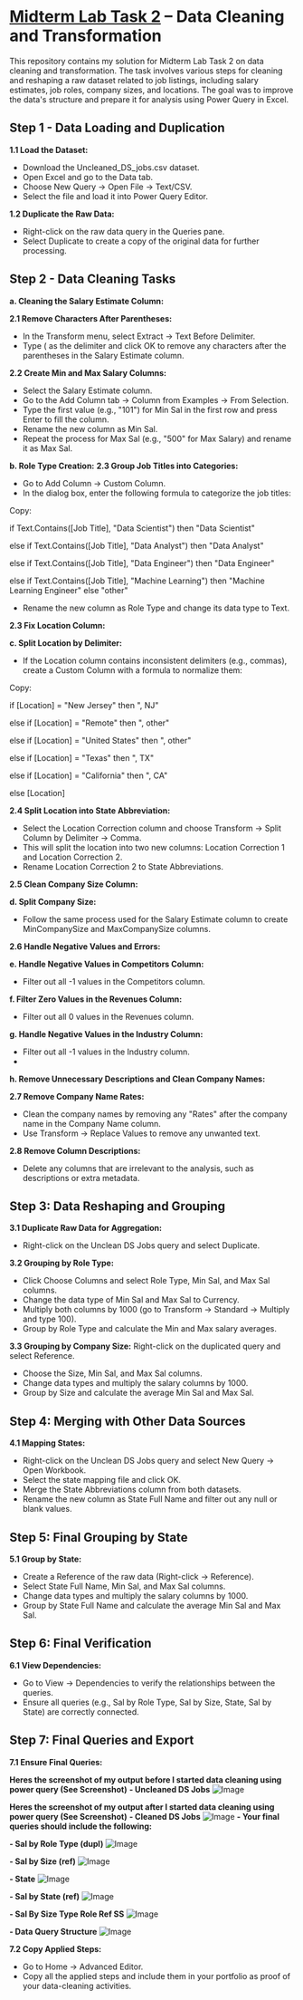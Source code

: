 # [Midterm Lab Task 2](https://github.com/user-attachments/files/19143859/Midterm.Lab.Task.2.Munoz.xlsx) – Data Cleaning and Transformation
This repository contains my solution for Midterm Lab Task 2 on data cleaning and transformation. The task involves various steps for cleaning and reshaping a raw dataset related to job listings, including salary estimates, job roles, company sizes, and locations. The goal was to improve the data's structure and prepare it for analysis using Power Query in Excel.
## Step 1 - Data Loading and Duplication
**1.1 Load the Dataset:**
- Download the Uncleaned_DS_jobs.csv dataset.
- Open Excel and go to the Data tab.
- Choose New Query → Open File → Text/CSV.
- Select the file and load it into Power Query Editor.
  
**1.2 Duplicate the Raw Data:**
- Right-click on the raw data query in the Queries pane.
- Select Duplicate to create a copy of the original data for further processing.

## Step 2 - Data Cleaning Tasks
**a. Cleaning the Salary Estimate Column:**

**2.1 Remove Characters After Parentheses:**
- In the Transform menu, select Extract → Text Before Delimiter.
- Type ( as the delimiter and click OK to remove any characters after the parentheses in the Salary Estimate column.
  
**2.2 Create Min and Max Salary Columns:**
- Select the Salary Estimate column.
- Go to the Add Column tab → Column from Examples → From Selection.
- Type the first value (e.g., "101") for Min Sal in the first row and press Enter to fill the column.
- Rename the new column as Min Sal.
- Repeat the process for Max Sal (e.g., "500" for Max Salary) and rename it as Max Sal.
  
**b. Role Type Creation:**
**2.3 Group Job Titles into Categories:**

- Go to Add Column → Custom Column.
- In the dialog box, enter the following formula to categorize the job titles:

Copy:

if Text.Contains([Job Title], "Data Scientist") then "Data Scientist"

else if Text.Contains([Job Title], "Data Analyst") then "Data Analyst"

else if Text.Contains([Job Title], "Data Engineer") then "Data Engineer"

else if Text.Contains([Job Title], "Machine Learning") then "Machine Learning Engineer"
else "other"

- Rename the new column as Role Type and change its data type to Text.
  
**2.3 Fix Location Column:**

**c. Split Location by Delimiter:**

- If the Location column contains inconsistent delimiters (e.g., commas), create a Custom Column with a formula to normalize them:

Copy:

if [Location] = "New Jersey" then ", NJ"

else if [Location] = "Remote" then ", other"

else if [Location] = "United States" then ", other"

else if [Location] = "Texas" then ", TX"

else if [Location] = "California" then ", CA"

else [Location]

**2.4 Split Location into State Abbreviation:**
- Select the Location Correction column and choose Transform → Split Column by Delimiter → Comma.
- This will split the location into two new columns: Location Correction 1 and Location Correction 2.
- Rename Location Correction 2 to State Abbreviations.
  
**2.5 Clean Company Size Column:**

**d. Split Company Size:**

- Follow the same process used for the Salary Estimate column to create MinCompanySize and MaxCompanySize columns.
  
**2.6 Handle Negative Values and Errors:**
  
**e. Handle Negative Values in Competitors Column:**

- Filter out all -1 values in the Competitors column.
  
**f. Filter Zero Values in the Revenues Column:**
  
- Filter out all 0 values in the Revenues column.
  
**g. Handle Negative Values in the Industry Column:**
  
- Filter out all -1 values in the Industry column.
- 
**h. Remove Unnecessary Descriptions and Clean Company Names:**
  
**2.7 Remove Company Name Rates:**
- Clean the company names by removing any "Rates" after the company name in the Company Name column.
- Use Transform → Replace Values to remove any unwanted text.
  
**2.8 Remove Column Descriptions:**
- Delete any columns that are irrelevant to the analysis, such as descriptions or extra metadata.

## Step 3: Data Reshaping and Grouping

**3.1 Duplicate Raw Data for Aggregation:** 
- Right-click on the Unclean DS Jobs query and select Duplicate.
  
**3.2 Grouping by Role Type:**
- Click Choose Columns and select Role Type, Min Sal, and Max Sal columns.
- Change the data type of Min Sal and Max Sal to Currency.
- Multiply both columns by 1000 (go to Transform → Standard → Multiply and type 100).
- Group by Role Type and calculate the Min and Max salary averages.

**3.3 Grouping by Company Size:**
Right-click on the duplicated query and select Reference.
- Choose the Size, Min Sal, and Max Sal columns.
- Change data types and multiply the salary columns by 1000.
- Group by Size and calculate the average Min Sal and Max Sal.

## Step 4: Merging with Other Data Sources

**4.1 Mapping States:**
- Right-click on the Unclean DS Jobs query and select New Query → Open Workbook.
- Select the state mapping file and click OK.
- Merge the State Abbreviations column from both datasets.
- Rename the new column as State Full Name and filter out any null or blank values.

## Step 5: Final Grouping by State

**5.1 Group by State:**
- Create a Reference of the raw data (Right-click → Reference).
- Select State Full Name, Min Sal, and Max Sal columns.
- Change data types and multiply the salary columns by 1000.
- Group by State Full Name and calculate the average Min Sal and Max Sal.

## Step 6: Final Verification

**6.1 View Dependencies:**
- Go to View → Dependencies to verify the relationships between the queries.
- Ensure all queries (e.g., Sal by Role Type, Sal by Size, State, Sal by State) are correctly connected.

## Step 7: Final Queries and Export

**7.1 Ensure Final Queries:**

**Heres the screenshot of my output before I started data cleaning using power query (See Screenshot)**
**- Uncleaned DS Jobs**
![Image](https://github.com/user-attachments/assets/8054f4f6-20b2-4836-91b4-26d078980045)

**Heres the screenshot of my output after I started data cleaning using power query (See Screenshot)**
**- Cleaned DS Jobs**
![Image](https://github.com/user-attachments/assets/de88530f-2ea8-49b0-ad71-1de65967a8e9)
**- Your final queries should include the following:**

**- Sal by Role Type (dupl)**
![Image](https://github.com/user-attachments/assets/ef8dbfc2-54e6-4f92-9f60-05e2ee31459b)

**- Sal by Size (ref)**
![Image](https://github.com/user-attachments/assets/3bb6ee29-9cd4-4c55-905e-433cfd5b8d2d)

**- State**
![Image](https://github.com/user-attachments/assets/13908e99-6588-483f-8643-1a02af873648)

**- Sal by State (ref)**
![Image](https://github.com/user-attachments/assets/68139da5-18b3-4f90-8b07-da288ea5f51b)

**- Sal By Size Type Role Ref SS**
![Image](https://github.com/user-attachments/assets/03e05866-679a-4e64-b3e4-ef4b10a48aee)

**- Data Query Structure**
![Image](https://github.com/user-attachments/assets/2b7c2a74-7d8d-4dc9-b13f-95e8169ce62a)
  
**7.2 Copy Applied Steps:**
- Go to Home → Advanced Editor.
- Copy all the applied steps and include them in your portfolio as proof of your data-cleaning activities.







